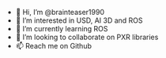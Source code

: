 - 👋 Hi, I’m @brainteaser1990
- 👀 I’m interested in USD, AI 3D and ROS
- 🌱 I’m currently learning ROS
- 💞️ I’m looking to collaborate on PXR libraries
- 📫 Reach me on Github

<!---
brainteaser1990/brainteaser1990 is a ✨ special ✨ repository because its `README.md` (this file) appears on your GitHub profile.
You can click the Preview link to take a look at your changes.
--->
